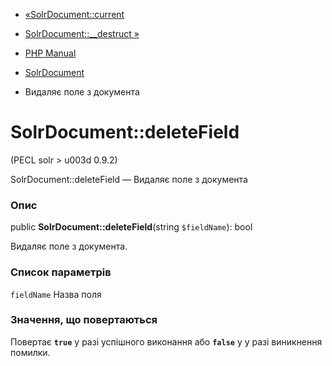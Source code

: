 - [«SolrDocument::current](solrdocument.current.md)
- [SolrDocument::\_\_destruct »](solrdocument.destruct.md)

- [PHP Manual](index.md)
- [SolrDocument](class.solrdocument.md)
- Видаляє поле з документа

# SolrDocument::deleteField

(PECL solr \> u003d 0.9.2)

SolrDocument::deleteField — Видаляє поле з документа

### Опис

public **SolrDocument::deleteField**(string `$fieldName`): bool

Видаляє поле з документа.

### Список параметрів

`fieldName`
Назва поля

### Значення, що повертаються

Повертає **`true`** у разі успішного виконання або **`false`** у
у разі виникнення помилки.

